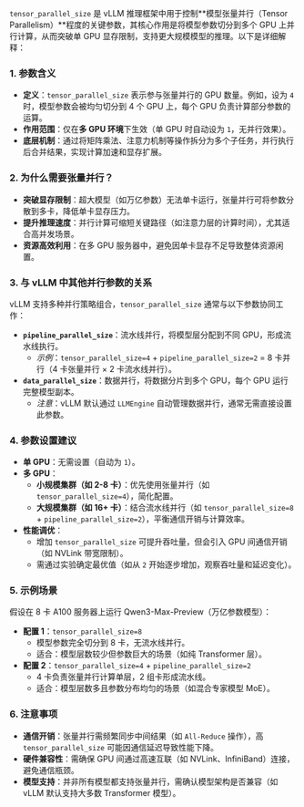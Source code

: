 `tensor_parallel_size` 是 vLLM 推理框架中用于控制**模型张量并行（Tensor Parallelism）**程度的关键参数，其核心作用是将模型参数切分到多个 GPU 上并行计算，从而突破单 GPU 显存限制，支持更大规模模型的推理。以下是详细解释：

### **1. 参数含义**
- **定义**：`tensor_parallel_size` 表示参与张量并行的 GPU 数量。例如，设为 `4` 时，模型参数会被均匀切分到 4 个 GPU 上，每个 GPU 负责计算部分参数的运算。
- **作用范围**：仅在**多 GPU 环境**下生效（单 GPU 时自动设为 `1`，无并行效果）。
- **底层机制**：通过将矩阵乘法、注意力机制等操作拆分为多个子任务，并行执行后合并结果，实现计算加速和显存扩展。

### **2. 为什么需要张量并行？**
- **突破显存限制**：超大模型（如万亿参数）无法单卡运行，张量并行可将参数分散到多卡，降低单卡显存压力。
- **提升推理速度**：并行计算可缩短关键路径（如注意力层的计算时间），尤其适合高并发场景。
- **资源高效利用**：在多 GPU 服务器中，避免因单卡显存不足导致整体资源闲置。

### **3. 与 vLLM 中其他并行参数的关系**
vLLM 支持多种并行策略组合，`tensor_parallel_size` 通常与以下参数协同工作：
- **`pipeline_parallel_size`**：流水线并行，将模型层分配到不同 GPU，形成流水线执行。  
  - *示例*：`tensor_parallel_size=4` + `pipeline_parallel_size=2` = 8 卡并行（4 卡张量并行 × 2 卡流水线并行）。
- **`data_parallel_size`**：数据并行，将数据分片到多个 GPU，每个 GPU 运行完整模型副本。  
  - *注意*：vLLM 默认通过 `LLMEngine` 自动管理数据并行，通常无需直接设置此参数。

### **4. 参数设置建议**
- **单 GPU**：无需设置（自动为 `1`）。
- **多 GPU**：
  - **小规模集群（如 2-8 卡）**：优先使用张量并行（如 `tensor_parallel_size=4`），简化配置。
  - **大规模集群（如 16+ 卡）**：结合流水线并行（如 `tensor_parallel_size=8` + `pipeline_parallel_size=2`），平衡通信开销与计算效率。
- **性能调优**：
  - 增加 `tensor_parallel_size` 可提升吞吐量，但会引入 GPU 间通信开销（如 NVLink 带宽限制）。
  - 需通过实验确定最优值（如从 `2` 开始逐步增加，观察吞吐量和延迟变化）。

### **5. 示例场景**
假设在 8 卡 A100 服务器上运行 Qwen3-Max-Preview（万亿参数模型）：
- **配置 1**：`tensor_parallel_size=8`  
  - 模型参数完全切分到 8 卡，无流水线并行。  
  - 适合：模型层数较少但参数巨大的场景（如纯 Transformer 层）。
- **配置 2**：`tensor_parallel_size=4` + `pipeline_parallel_size=2`  
  - 4 卡负责张量并行计算单层，2 组卡形成流水线。  
  - 适合：模型层数多且参数分布均匀的场景（如混合专家模型 MoE）。

### **6. 注意事项**
- **通信开销**：张量并行需频繁同步中间结果（如 `All-Reduce` 操作），高 `tensor_parallel_size` 可能因通信延迟导致性能下降。
- **硬件兼容性**：需确保 GPU 间通过高速互联（如 NVLink、InfiniBand）连接，避免通信瓶颈。
- **模型支持**：并非所有模型都支持张量并行，需确认模型架构是否兼容（如 vLLM 默认支持大多数 Transformer 模型）。
